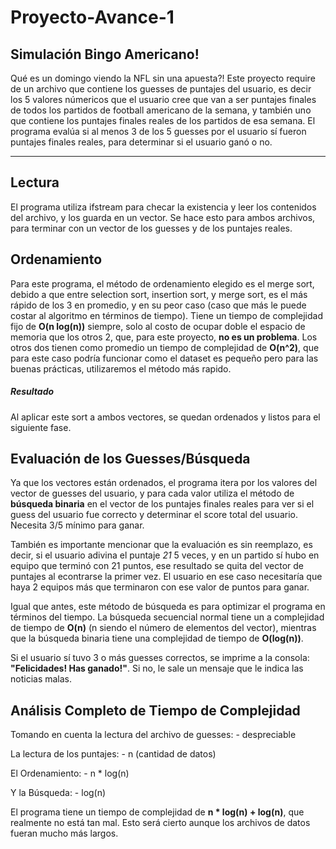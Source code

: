 # Proyecto-Avance-1

## Simulación **Bingo Americano**!

Qué es un domingo viendo la NFL sin una apuesta?! 
Este proyecto require de un archivo que contiene los guesses de puntajes del usuario, es decir los 5 valores númericos que 
el usuario cree que van a ser puntajes finales de todos los partidos de football americano de la semana, y también uno que contiene los puntajes finales reales de los partidos de esa semana. 
El programa evalúa si al menos 3 de los 5 guesses por el usuario sí fueron puntajes finales reales, para determinar si el usuario ganó o no.

-------------------------------------------------------------
## Lectura
El programa utiliza ifstream para checar la existencia y leer los contenidos del archivo, y los guarda en un vector. 
Se hace esto para ambos archivos, para terminar con un vector de los guesses y de los puntajes reales.

## Ordenamiento
Para este programa, el método de ordenamiento elegido es el merge sort, debido a que entre selection sort, insertion sort, y merge sort, es el más rápido de los 3 en promedio, y en su peor caso (caso que más le puede costar al algoritmo en términos de tiempo). 
Tiene un tiempo de complejidad fijo de **O(n log(n))** siempre, solo al costo de ocupar doble el espacio de memoria que los otros 2, que, para este proyecto, **no es un problema**. 
Los otros dos tienen como promedio un tiempo de complejidad de **O(n^2)**, que para este caso podría funcionar como el dataset es pequeño pero para las buenas prácticas, utilizaremos el método más rapido.

##### Resultado
Al aplicar este sort a ambos vectores, se quedan ordenados y listos para el siguiente fase.

## Evaluación de los Guesses/Búsqueda
Ya que los vectores están ordenados, el programa itera por los valores del vector de guesses del usuario, y para cada valor utiliza el método de **búsqueda binaria** en el vector de los puntajes finales reales para ver si el guess del usuario fue correcto y determinar el score total del usuario. Necesita 3/5 mínimo para ganar. 

También es importante mencionar que la evaluación es sin reemplazo, es decir, si el usuario adivina el puntaje *21* 5 veces, y en un partido sí hubo en equipo que terminó con 21 puntos, ese resultado se quita del vector de puntajes al econtrarse la primer vez. El usuario en ese caso necesitaría que haya 2 equipos más que terminaron con ese valor de puntos para ganar.

Igual que antes, este método de búsqueda es para optimizar el programa en términos del tiempo. La búsqueda secuencial normal tiene un a complejidad de tiempo de **O(n)** (n siendo el número de elementos del vector), mientras que la búsqueda binaria tiene una complejidad de tiempo de **O(log(n))**. 

Si el usuario sí tuvo 3 o más guesses correctos, se imprime a la consola: **"Felicidades! Has ganado!"**.
Si no, le sale un mensaje que le indica las noticias malas.

## Análisis Completo de Tiempo de Complejidad
Tomando en cuenta la lectura del archivo de guesses:
    - despreciable
    
La lectura de los puntajes:
    - n (cantidad de datos)
    
El Ordenamiento:
    - n * log(n)
    
Y la Búsqueda:
    - log(n)

El programa tiene un tiempo de complejidad de **n * log(n) + log(n)**, que realmente no está tan mal. Esto será cierto aunque los archivos de datos fueran mucho más largos. 
